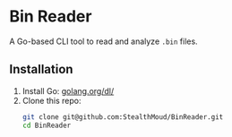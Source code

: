 # Bin Reader

A Go-based CLI tool to read and analyze `.bin` files.

## Installation
1. Install Go: [golang.org/dl/](https://golang.org/dl/)
2. Clone this repo:
   ```bash
   git clone git@github.com:StealthMoud/BinReader.git
   cd BinReader